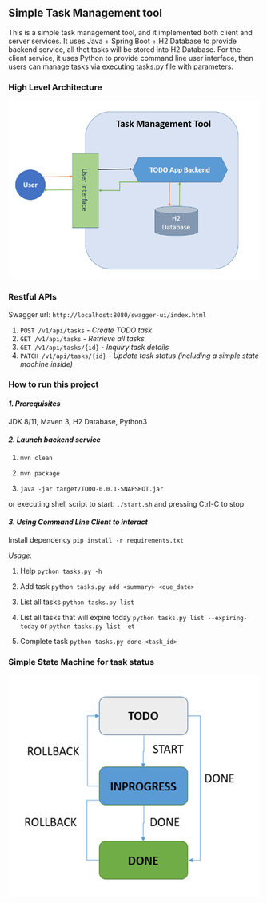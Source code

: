 ## Simple Task Management tool
This is a simple task management tool, and it implemented both client and server services. It uses Java + Spring Boot + H2 Database to provide backend service, all thet tasks will be stored into H2 Database. For the client service, it uses Python to provide command line user interface, then users can manage tasks via executing tasks.py file with parameters.

### High Level Architecture
![img.png](architecture.png)

### Restful APIs
Swagger url: `http://localhost:8080/swagger-ui/index.html`
1. `POST /v1/api/tasks`    - _Create TODO task_
2. `GET /v1/api/tasks` - _Retrieve all tasks_
3. `GET /v1/api/tasks/{id}` - _Inquiry task details_
4. `PATCH /v1/api/tasks/{id}` - _Update task status (including a simple state machine inside)_

### How to run this project
#### _**1. Prerequisites**_
JDK 8/11, Maven 3, H2 Database, Python3

#### _**2. Launch backend service**_
1. `mvn clean`

2. `mvn package`

3. `java -jar target/TODO-0.0.1-SNAPSHOT.jar`

or executing shell script to start: `./start.sh`
and pressing Ctrl-C to stop


#### _**3. Using Command Line Client to interact**_
Install dependency
`pip install -r requirements.txt`

*Usage:*
1. Help
`python tasks.py -h`

2. Add task
`python tasks.py add <summary> <due_date>`

3. List all tasks
`python tasks.py list`

4. List all tasks that will expire today
`python tasks.py list --expiring-today`
or
`python tasks.py list -et`

5. Complete task
`python tasks.py done <task_id>`

   
### Simple State Machine for task status
![img_1.png](simple_sm.png)

